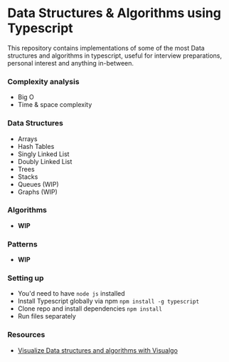 # Data Structures & Algorithms using Typescript

This repository contains implementations of some of the most Data structures and algorithms in typescript, useful for interview preparations, personal interest and anything in-between.

<!-- ### Topics -->

### Complexity analysis
- Big O
- Time & space complexity

### Data Structures
- Arrays
- Hash Tables
- Singly Linked List
- Doubly Linked List
- Trees
- Stacks
- Queues (WIP)
- Graphs (WIP)

### Algorithms
- **WIP**

### Patterns
- **WIP**

### Setting up
- You'd need to have `node js` installed
- Install Typescript globally via npm `npm install -g typescript`
- Clone repo and install dependencies `npm install`
- Run files separately

### Resources
- [Visualize Data structures and algorithms with Visualgo](https://visualgo.net/en)

